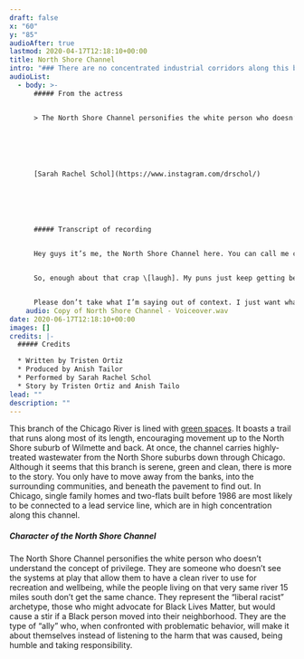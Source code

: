 ```yaml
---
draft: false
x: "60"
y: "85"
audioAfter: true
lastmod: 2020-04-17T12:18:10+00:00
title: North Shore Channel
intro: "### There are no concentrated industrial corridors along this branch."
audioList:
  - body: >-
      ##### From the actress


      > The North Shore Channel personifies the white person who doesn’t understand the concept of privilege. They are someone who doesn’t see the systems at play that allow them to have a clean river to use for recreation and wellbeing, while the people living on that very same river 15 miles south don’t get the same chance. They represent the “liberal racist” archetype, those who might advocate for Black Lives Matter, but would cause a stir if a Black person moves into their neighborhood. They are the type of “ally” who when confronted with problematic behavior will make it about themselves instead of listening to the harm that was caused, being humble, and taking accountability. 






      [Sarah Rachel Schol](https://www.instagram.com/drschol/)






      ##### Transcript of recording


      Hey guys it’s me, the North Shore Channel here. You can call me channel but pronounced like Chanel. I was expensive! \[laugh] All jokes aside, I’m a beautiful addition to the Chicago River and I help manage waste water from the northern burbs. So I put up with a lot of crap \[laugh]! Even though I manage waste water down south to the, uh, city I think. I don’t really know or care where I bring it as long as it’s out of here. I, obviously, don’t brag about moving crap along like the Sanitary and Ship canal. That guy takes way too much pride in his work to say the least. Which I can get behind a little bit because I also take pride in what I do too.  


      So, enough about that crap \[laugh]. My puns just keep getting better. I want to tell you all about my gorgeous riverfront trails. I think Legion Park in Lincoln Square is by far the best place to experience what I have to offer. My trails are open for bikers and joggers to have pleasant jaunts through my gorgeous natural scenery of woods, wildflowers, and willows. I also have kayakers who get along swimmingly with my waterway. I love how much people enjoy my company. It’s so pleasant to see the neighborhood out enjoying the ambiance I provide, but one thing bothers me to no end. I mean it’s just so disappointing to see when riff raff come to my trails from outside the neighborhood! Like I understand not all the branches have manicured riverfront amenities, and if they do they’re just not as nice as mine. \*Those People\* come here to barbecue, stinking up the place with their choices in meat and always playing some loud, vulgar music. They act like they don’t have a backyard to do these things in. They drive up here to act all wild instead. This can be a detriment to the development of the land I run alongside, and lead to dropping property values. The community who loves me deserves to have high property values. Though I don’t want to be exclusionary, some things should be preserved and upheld.


      Please don’t take what I’m saying out of context. I just want what’s best for my community. You can’t blame me for desiring something so reasonable. Honestly, it’s their own fault that none of the other branches have any of these lovely river attractions amenities. I’ve been here since 1910 and I have worked hard to look this good. The North is starting to turn around and lose all those industrial corridors but sheesh I assume the South Branch has so many they might even enjoy them. They are constantly protesting against the treatment of the branches and their industrial corridors. They never stop to think if their protesting affects us channelized canals. I understand they’re going through a lot. I wish I could help, but I really couldn’t if I tried. I just wish they would stop and just settle down in their community. I don’t know how to help them! Oh well, I can only do what’s best for my community by providing all this lovely scenery.
    audio: Copy of North Shore Channel - Voiceover.wav
date: 2020-06-17T12:18:10+00:00
images: []
credits: |-
  ##### Credits

  * Written by Tristen Ortiz
  * Produced by Anish Tailor
  * Performed by Sarah Rachel Schol
  * Story by Tristen Ortiz and Anish Tailo
lead: ""
description: ""
---
```

This branch of the Chicago River is lined with [green spaces](https://blockclubchicago.org/2020/05/14/bike-friendly-bridge-over-north-shore-channel-is-now-open-adding-missing-link-to-7-mile-trail/). It boasts a trail that runs along most of its length, encouraging movement up to the North Shore suburb of Wilmette and back. At once, the channel carries highly-treated wastewater from the North Shore suburbs down through Chicago. Although it seems that this branch is serene, green and clean, there is more to the story. You only have to move away from the banks, into the surrounding communities, and beneath the pavement to find out. In Chicago, single family homes and two-flats built before 1986 are most likely to be connected to a lead service line, which are in high concentration along this channel.

##### Character of the North Shore Channel

The North Shore Channel personifies the white person who doesn’t understand the concept of privilege. They are someone who doesn’t see the systems at play that allow them to have a clean river to use for recreation and wellbeing, while the people living on that very same river 15 miles south don’t get the same chance. They represent the “liberal racist” archetype, those who might advocate for Black Lives Matter, but would cause a stir if a Black person moved into their neighborhood. They are the type of “ally” who, when confronted with problematic behavior, will make it about themselves instead of listening to the harm that was caused, being humble and taking responsibility.
